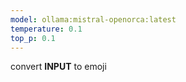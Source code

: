 ```yaml
---
model: ollama:mistral-openorca:latest
temperature: 0.1
top_p: 0.1
---
```

convert __INPUT__ to emoji